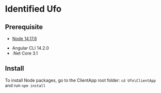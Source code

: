 # Identified Ufo

## Prerequisite
- [Node 14.17.6](https://nodejs.org/en/download/)
* Angular CLI 14.2.0
* .Net Core 3.1 

## Install 

To install Node packages, go to the ClientApp root folder: 
`cd Ufo\ClientApp` and run `npm install`
